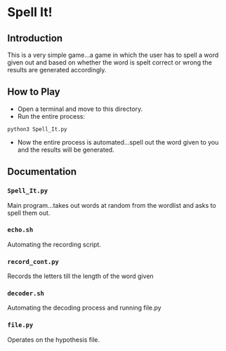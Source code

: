 # Spell It!

## Introduction

This is a very simple game...a game in which the user has to spell a word given out and based on whether the word is spelt correct or wrong the results are generated accordingly.

## How to Play

* Open a terminal and move to this directory.
* Run the entire process:
```
python3 Spell_It.py
```
* Now the entire process is automated...spell out the word given to you and the results will be generated.

## Documentation

### `Spell_It.py`

Main program...takes out words at random from the wordlist and asks to spell them out.

### `echo.sh`

Automating the recording script.

### `record_cont.py`

Records the letters till the length of the word given

### `decoder.sh`

Automating the decoding process and running file.py

### `file.py`

Operates on the hypothesis file.
